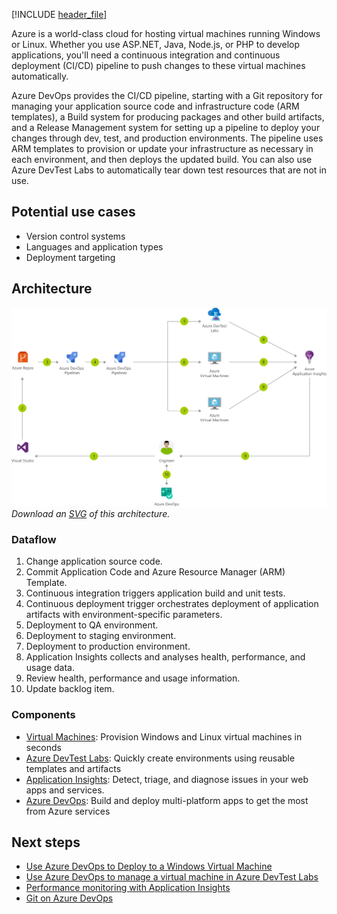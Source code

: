 [!INCLUDE [header_file](../../../includes/sol-idea-header.md)]

Azure is a world-class cloud for hosting virtual machines running Windows or Linux. Whether you use ASP.NET, Java, Node.js, or PHP to develop applications, you'll need a continuous integration and continuous deployment (CI/CD) pipeline to push changes to these virtual machines automatically.

Azure DevOps provides the CI/CD pipeline, starting with a Git repository for managing your application source code and infrastructure code (ARM templates), a Build system for producing packages and other build artifacts, and a Release Management system for setting up a pipeline to deploy your changes through dev, test, and production environments. The pipeline uses ARM templates to provision or update your infrastructure as necessary in each environment, and then deploys the updated build. You can also use Azure DevTest Labs to automatically tear down test resources that are not in use.

## Potential use cases

* Version control systems
* Languages and application types
* Deployment targeting

## Architecture

![Architecture diagram](../media/cicd-for-azure-vms.png)
*Download an [SVG](../media/cicd-for-azure-vms.svg) of this architecture.*

### Dataflow

1. Change application source code.
1. Commit Application Code and Azure Resource Manager (ARM) Template.
1. Continuous integration triggers application build and unit tests.
1. Continuous deployment trigger orchestrates deployment of application artifacts with environment-specific parameters.
1. Deployment to QA environment.
1. Deployment to staging environment.
1. Deployment to production environment.
1. Application Insights collects and analyses health, performance, and usage data.
1. Review health, performance and usage information.
1. Update backlog item.

### Components

* [Virtual Machines](https://azure.microsoft.com/services/virtual-machines): Provision Windows and Linux virtual machines in seconds
* [Azure DevTest Labs](https://azure.microsoft.com/services/devtest-lab): Quickly create environments using reusable templates and artifacts
* [Application Insights](https://azure.microsoft.com/services/monitor): Detect, triage, and diagnose issues in your web apps and services.
* [Azure DevOps](https://azure.microsoft.com/services/devops): Build and deploy multi-platform apps to get the most from Azure services

## Next steps

* [Use Azure DevOps to Deploy to a Windows Virtual Machine](/azure/devops/pipelines/apps/cd/deploy-webdeploy-iis-deploygroups)
* [Use Azure DevOps to manage a virtual machine in Azure DevTest Labs](/azure/devops/pipelines/apps/cd/azure/deploy-provision-devtest-lab)
* [Performance monitoring with Application Insights](/azure/application-insights/app-insights-detect-triage-diagnose)
* [Git on Azure DevOps](/azure/devops/repos/git/gitquickstart)
